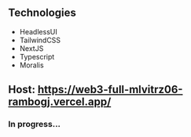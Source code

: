 
## Technologies
  - HeadlessUI
  - TailwindCSS
  - NextJS
  - Typescript
  - Moralis
  
  
## Host: https://web3-full-mlvitrz06-rambogj.vercel.app/

### In progress...
